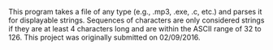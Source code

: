 This program takes a file of any type (e.g., .mp3, .exe, .c, etc.) and parses it for displayable strings.  Sequences
of characters are only considered strings if they are at least 4 characters long and are within the ASCII range of
32 to 126.  This project was originally submitted on 02/09/2016.
